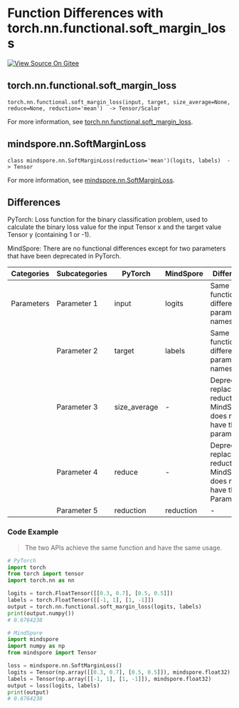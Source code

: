 # Function Differences with torch.nn.functional.soft_margin_loss

[![View Source On Gitee](https://mindspore-website.obs.cn-north-4.myhuaweicloud.com/website-images/r1.11/resource/_static/logo_source_en.png)](https://gitee.com/mindspore/docs/blob/r1.11/docs/mindspore/source_en/note/api_mapping/pytorch_diff/SoftMarginLoss.md)

## torch.nn.functional.soft_margin_loss

```text
torch.nn.functional.soft_margin_loss(input, target, size_average=None, reduce=None, reduction='mean')  -> Tensor/Scalar
```

For more information, see [torch.nn.functional.soft_margin_loss](https://pytorch.org/docs/1.8.1/nn.functional.html#soft-margin-loss).

## mindspore.nn.SoftMarginLoss

```text
class mindspore.nn.SoftMarginLoss(reduction='mean')(logits, labels)  -> Tensor
```

For more information, see [mindspore.nn.SoftMarginLoss](https://www.mindspore.cn/docs/en/r1.11/api_python/nn/mindspore.nn.SoftMarginLoss.html).

## Differences

PyTorch: Loss function for the binary classification problem, used to calculate the binary loss value for the input Tensor x and the target value Tensor y (containing 1 or -1).

MindSpore: There are no functional differences except for two parameters that have been deprecated in PyTorch.

| Categories | Subcategories |PyTorch | MindSpore | Difference |
| ---- | ----- | ------- | --------- | ------------- |
| Parameters | Parameter 1 | input | logits | Same function, different parameter names|
| | Parameter 2 | target | labels | Same function, different parameter names|
| | Parameter 3 | size_average | -         | Deprecated, replaced by reduction. MindSpore does not have this parameter  |
| | Parameter 4 | reduce | - | Deprecated, replaced by reduction. MindSpore does not have this Parameter |
| | Parameter 5 | reduction | reduction | - |

### Code Example

> The two APIs achieve the same function and have the same usage.

```python
# PyTorch
import torch
from torch import tensor
import torch.nn as nn

logits = torch.FloatTensor([[0.3, 0.7], [0.5, 0.5]])
labels = torch.FloatTensor([[-1, 1], [1, -1]])
output = torch.nn.functional.soft_margin_loss(logits, labels)
print(output.numpy())
# 0.6764238

# MindSpore
import mindspore
import numpy as np
from mindspore import Tensor

loss = mindspore.nn.SoftMarginLoss()
logits = Tensor(np.array([[0.3, 0.7], [0.5, 0.5]]), mindspore.float32)
labels = Tensor(np.array([[-1, 1], [1, -1]]), mindspore.float32)
output = loss(logits, labels)
print(output)
# 0.6764238
```

